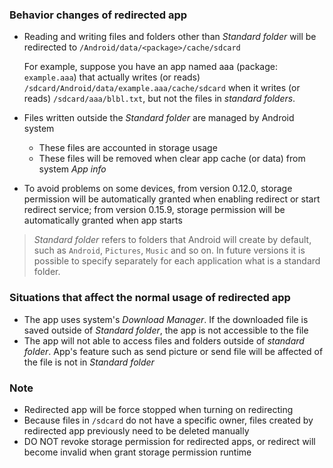 ### Behavior changes of redirected app

* Reading and writing files and folders other than _Standard folder_ will be redirected to `/Android/data/<package>/cache/sdcard`

  For example, suppose you have an app named aaa (package: `example.aaa`) that actually writes (or reads) `/sdcard/Android/data/example.aaa/cache/sdcard` when it writes (or reads) `/sdcard/aaa/blbl.txt`, but not the files in _standard folders_.

* Files written outside the _Standard folder_ are managed by Android system
  * These files are accounted in storage usage
  * These files will be removed when clear app cache (or data) from system _App info_

* To avoid problems on some devices, from version 0.12.0, storage permission will be automatically granted when enabling redirect or start redirect service; from version 0.15.9, storage permission will be automatically granted when app starts

> _Standard folder_ refers to folders that Android will create by default, such as `Android`, `Pictures`, `Music` and so on. In future versions it is possible to specify separately for each application what is a standard folder.

### Situations that affect the normal usage of redirected app

* The app uses system's _Download Manager_. If the downloaded file is saved outside of _Standard folder_, the app is not accessible to the file
* The app will not able to access files and folders outside of _standard folder_. App's feature such as send picture or send file will be affected of the file is not in _Standard folder_

### Note

* Redirected app will be force stopped when turning on redirecting
* Because files in `/sdcard` do not have a specific owner, files created by redirected app previously need to be deleted manually
* DO NOT revoke storage permission for redirected apps, or redirect will become invalid when grant storage permission runtime